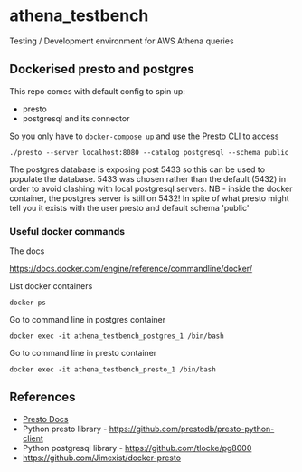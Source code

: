 # athena_testbench

Testing / Development environment for AWS Athena queries

## Dockerised presto and postgres

This repo comes with default config to spin up:

- presto
- postgresql and its connector

So you only have to `docker-compose up` and use the [Presto CLI](https://prestodb.io/docs/current/installation/cli.html) to access

```
./presto --server localhost:8080 --catalog postgresql --schema public
```

The postgres database is exposing post 5433 so this can be used to populate the database. 5433 was chosen rather than the default (5432) in order to avoid clashing with local postgresql servers. NB - inside the docker container, the postgres server is still on 5432! In spite of what presto might tell you it exists with the user presto and default schema 'public'

### Useful docker commands

The docs

https://docs.docker.com/engine/reference/commandline/docker/

List docker containers

```
docker ps
```

Go to command line in postgres container

```
docker exec -it athena_testbench_postgres_1 /bin/bash
```

Go to command line in presto container

```
docker exec -it athena_testbench_presto_1 /bin/bash
```

## References

- [Presto Docs](https://prestodb.io/docs/current/)
- Python presto library - https://github.com/prestodb/presto-python-client
- Python postgresql library - https://github.com/tlocke/pg8000
- https://github.com/Jimexist/docker-presto
